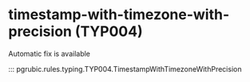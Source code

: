 # timestamp-with-timezone-with-precision (TYP004)

Automatic fix is available

::: pgrubic.rules.typing.TYP004.TimestampWithTimezoneWithPrecision

